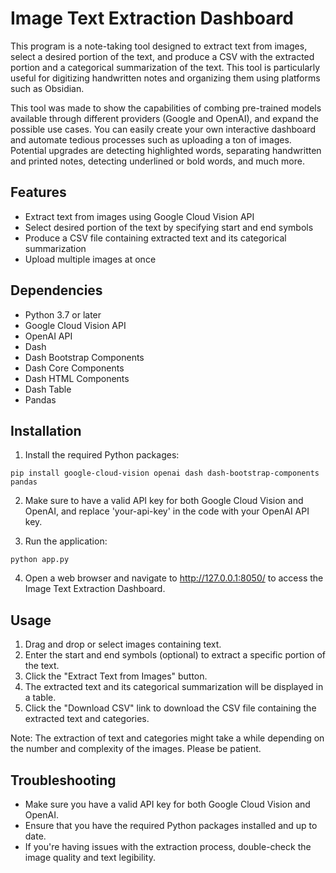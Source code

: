 # Image Text Extraction Dashboard

This program is a note-taking tool designed to extract text from images, select a desired portion of the text, and produce a CSV with the extracted portion and a categorical summarization of the text. This tool is particularly useful for digitizing handwritten notes and organizing them using platforms such as Obsidian.

This tool was made to show the capabilities of combing pre-trained models available through different providers (Google and OpenAI), and expand the possible use cases.  You can easily create your own interactive dashboard and automate tedious processes such as uploading a ton of images.  Potential upgrades are detecting highlighted words, separating handwritten and printed notes, detecting underlined or bold words, and much more.

## Features

- Extract text from images using Google Cloud Vision API
- Select desired portion of the text by specifying start and end symbols
- Produce a CSV file containing extracted text and its categorical summarization
- Upload multiple images at once

## Dependencies

- Python 3.7 or later
- Google Cloud Vision API
- OpenAI API
- Dash
- Dash Bootstrap Components
- Dash Core Components
- Dash HTML Components
- Dash Table
- Pandas

## Installation

1. Install the required Python packages:

```
pip install google-cloud-vision openai dash dash-bootstrap-components pandas
```

2. Make sure to have a valid API key for both Google Cloud Vision and OpenAI, and replace 'your-api-key' in the code with your OpenAI API key.

3. Run the application:

```
python app.py
```

4. Open a web browser and navigate to http://127.0.0.1:8050/ to access the Image Text Extraction Dashboard.

## Usage

1. Drag and drop or select images containing text.
2. Enter the start and end symbols (optional) to extract a specific portion of the text.
3. Click the "Extract Text from Images" button.
4. The extracted text and its categorical summarization will be displayed in a table.
5. Click the "Download CSV" link to download the CSV file containing the extracted text and categories.

Note: The extraction of text and categories might take a while depending on the number and complexity of the images. Please be patient.

## Troubleshooting

- Make sure you have a valid API key for both Google Cloud Vision and OpenAI.
- Ensure that you have the required Python packages installed and up to date.
- If you're having issues with the extraction process, double-check the image quality and text legibility.
